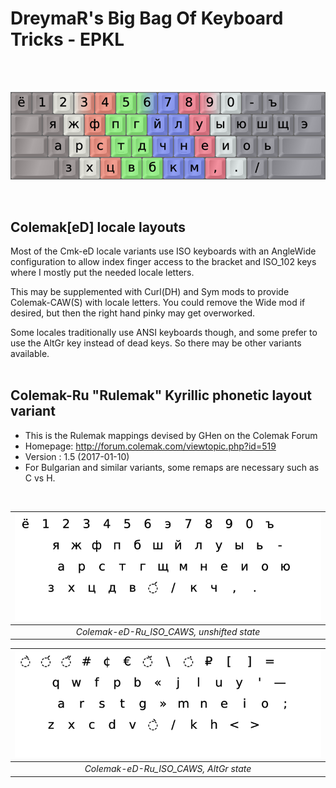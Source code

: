 DreymaR's Big Bag Of Keyboard Tricks - EPKL
===========================================
<br><br>

![EPKL help image for Colemak-eD-Ru on an ANSI board](./Rulemak_ANS_EPKL.png)

<br>

Colemak[eD] locale layouts
--------------------------
Most of the Cmk-eD locale variants use ISO keyboards with an AngleWide configuration to allow index finger access to the bracket and ISO_102 keys where I mostly put the needed locale letters.

This may be supplemented with Curl(DH) and Sym mods to provide Colemak-CAW(S) with locale letters. You could remove the Wide mod if desired, but then the right hand pinky may get overworked.

Some locales traditionally use ANSI keyboards though, and some prefer to use the AltGr key instead of dead keys. So there may be other variants available.
<br><br>

Colemak-Ru "Rulemak" Kyrillic phonetic layout variant
-----------------------------------------------------
- This is the Rulemak mappings devised by GHen on the Colemak Forum
- Homepage: http://forum.colemak.com/viewtopic.php?id=519
- Version : 1.5 (2017-01-10)
- For Bulgarian and similar variants, some remaps are necessary such as C vs H.
<br>

|![EPKL help image for Colemak-eD-Ru CAWS on an ISO board, unshifted state](./Cmk-eD-Ru_ISO_CurlAWideSym/state0.png)|
|   :---:   |
|_Colemak-eD-Ru_ISO_CAWS, unshifted state_|

|![EPKL help image for Colemak-eD-Ru CAWS on an ISO board, AltGr state](./Cmk-eD-Ru_ISO_CurlAWideSym/state6.png)|
|   :---:   |
|_Colemak-eD-Ru_ISO_CAWS, AltGr state_|
